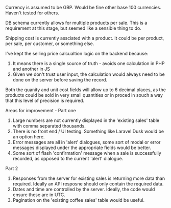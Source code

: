 Currency is assumed to be GBP. Would be fine other base 100 currencies. Haven't tested for others.

DB schema currently allows for multiple products per sale. This is a requirement at this stage,
but seemed like a sensible thing to do.

Shipping cost is currently assciated with a product. It could be per product, per sale, per customer, or something else.

I've kept the selling price calcualtion logic on the backend because:
1. It means there is a single source of truth - avoids one calculation in PHP and another in JS
2. Given we don't trust user input, the calculation would always need to be done on the server before saving the record.

Both the quanity and unit cost fields will allow up to 6 decimal places, as the products
could be sold in very small quantities or in proced in souch a way that this level of precision
is required. 

Areas for improvement - Part one
1. Large numbers are not currently displayed in the 'existing sales' table with comma separated thousands.
2. There is no front end / UI testing. Something like Laravel Dusk would be an option here.
3. Error messages are all in 'alert' dialogues, some sort of modal or error messages displayed under the appropriate fields would be better.
4. Some sort of flash 'confirmation' message when a sale is successfully recorded, as opposed to the current 'alert' dialogue.

Part 2
1. Responses from the server for existing sales is returning more data than required. Ideally
an API resposne should only contain the required data.
2. Dates and time are controlled by the server. Ideally, the code would ensure these are in UTC.
3. Pagination on the 'existing coffee sales' table would be useful.


